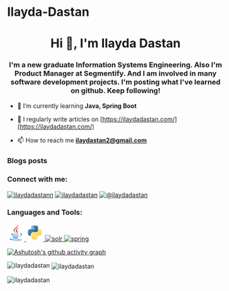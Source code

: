 # Ilayda-Dastan
<h1 align="center">Hi 👋, I'm Ilayda Dastan</h1>
<h3 align="center">I'm a new graduate Information Systems Engineering. Also I'm Product Manager at Segmentify. And I am involved in many software development projects. I'm posting what I've learned on github. Keep following!</h3>

- 🌱 I’m currently learning **Java, Spring Boot**

- 📝 I regularly write articles on [https://ilaydadastan.com/](https://ilaydadastan.com/)

- 📫 How to reach me **ilaydastan2@gmail.com**

### Blogs posts
<!-- BLOG-POST-LIST:START -->
<!-- BLOG-POST-LIST:END -->

<h3 align="left">Connect with me:</h3>
<p align="left">
<a href="https://twitter.com/ilaydadastann" target="blank"><img align="center" src="https://raw.githubusercontent.com/rahuldkjain/github-profile-readme-generator/master/src/images/icons/Social/twitter.svg" alt="ilaydadastann" height="30" width="40" /></a>
<a href="https://linkedin.com/in/ilaydadastan" target="blank"><img align="center" src="https://raw.githubusercontent.com/rahuldkjain/github-profile-readme-generator/master/src/images/icons/Social/linked-in-alt.svg" alt="ilaydadastan" height="30" width="40" /></a>
<a href="https://medium.com/@ilaydadastan" target="blank"><img align="center" src="https://raw.githubusercontent.com/rahuldkjain/github-profile-readme-generator/master/src/images/icons/Social/medium.svg" alt="@ilaydadastan" height="30" width="40" /></a>
</p>

<h3 align="left">Languages and Tools:</h3>

<p align="left"> <a href="https://www.java.com" target="_blank" rel="noreferrer"> <img src="https://raw.githubusercontent.com/devicons/devicon/master/icons/java/java-original.svg" alt="java" width="40" height="40"/> </a> <a href="https://www.python.org" target="_blank" rel="noreferrer"> <img src="https://raw.githubusercontent.com/devicons/devicon/master/icons/python/python-original.svg" alt="python" width="40" height="40"/> </a> <a href="https://lucene.apache.org/solr/" target="_blank" rel="noreferrer"> <img src="https://www.vectorlogo.zone/logos/apache_solr/apache_solr-icon.svg" alt="solr" width="40" height="40"/> </a> <a href="https://spring.io/" target="_blank" rel="noreferrer"> <img src="https://www.vectorlogo.zone/logos/springio/springio-icon.svg" alt="spring" width="40" height="40"/> </a> </p>

[![Ashutosh's github activity graph](https://activity-graph.herokuapp.com/graph?username=ilaydadastan&bg_color=cecff8&color=9e4c98&line=9e4c98&point=403d3d&area=true&hide_border=true)](https://github.com/ashutosh00710/github-readme-activity-graph)

<p><img align="left" src="https://github-readme-stats.vercel.app/api/top-langs?username=ilaydadastan&show_icons=true&locale=en&layout=compact" alt="ilaydadastan" /></p>

<p>&nbsp;<img align="center" src="https://github-readme-stats.vercel.app/api?username=ilaydadastan&show_icons=true&locale=en" alt="ilaydadastan" /></p>

<p><img align="center" src="https://github-readme-streak-stats.herokuapp.com/?user=ilaydadastan&" alt="ilaydadastan" /></p>


